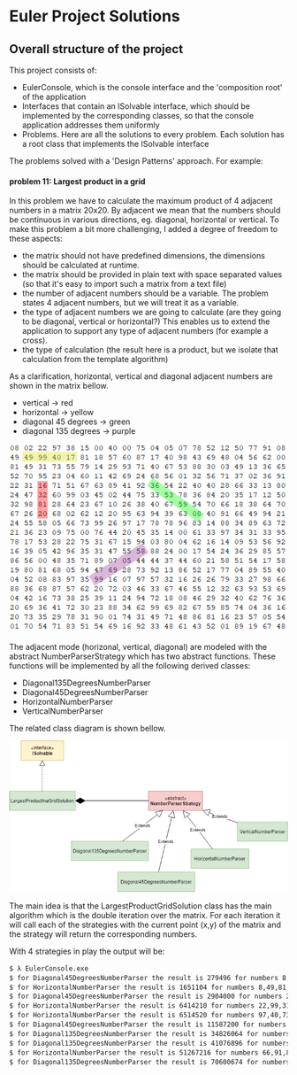 # Euler Project Solutions

## Overall structure of the project
This project consists of:
* EulerConsole, which is the console interface and the 'composition root' of the application 
* Interfaces that contain an ISolvable interface, which should be implemented by the corresponding classes, so that the console application addresses them uniformly
* Problems. Here are all the solutions to every problem. Each solution has a root class that implements the ISolvable interface

The problems solved with a 'Design Patterns' approach. For example:

#### problem 11: Largest product in a grid

In this problem we have to calculate the maximum product of 4 adjacent numbers in a matrix 20x20. By adjacent we mean that the numbers should be continuous in various directions, eg. diagonal, horizontal or vertical. 
To make this problem a bit more challenging, I added a degree of freedom to these aspects:
* the matrix should not have predefined dimensions, the dimensions should be calculated at runtime.
* the matrix should be provided in plain text with space separated values (so that it's easy to import such a matrix from a text file)
* the number of adjacent numbers should be a variable. The problem states 4 adjacent numbers,  but we will treat it as a variable.
* the type of adjacent numbers we are going to calculate (are they going to be diagonal, vertical or horizontal?) This enables us to extend the application to support any type of adjacent numbers (for example a cross).
* the type of calculation (the result here is a product, but we isolate that calculation from the template algorithm)

As a clarification, horizontal, vertical and diagonal adjacent numbers are shown in the matrix bellow.
* vertical -> red
* horizontal -> yellow
* diagonal 45 degrees -> green
* diagonal 135 degrees -> purple

![matrix](https://raw.githubusercontent.com/codedayafternoon/eulerproject/master/Problems_0_50/P11_LargestProductInaGrid/images/problem11table.jpg)

The adjacent mode (horizonal, vertical, diagonal) are modeled with the abstract NumberParserStrategy which has two abstract functions. These functions will be implemented by all the following derived classes:
* Diagonal135DegreesNumberParser
* Diagonal45DegreesNumberParser
* HorizontalNumberParser
* VerticalNumberParser

The related class diagram is shown bellow. 

![class diagram](https://raw.githubusercontent.com/codedayafternoon/eulerproject/master/Problems_0_50/P11_LargestProductInaGrid/images/euler_problem11.jpg)

The main idea is that the LargestProductGridSolution class has the main algorithm which is the double iteration over the matrix. For each iteration it will call each of the strategies with the current point (x,y) of the matrix and the strategy will return the corresponding numbers.

With 4 strategies in play the output will be:

```sh
$ λ EulerConsole.exe
$ for Diagonal45DegreesNumberParser the result is 279496 for numbers 8,49,31,23
$ for HorizontalNumberParser the result is 1651104 for numbers 8,49,81,52
$ for Diagonal45DegreesNumberParser the result is 2904000 for numbers 22,40,55,60
$ for HorizontalNumberParser the result is 6414210 for numbers 22,99,31,95
$ for HorizontalNumberParser the result is 6514520 for numbers 97,40,73,23
$ for Diagonal45DegreesNumberParser the result is 11587200 for numbers 40,60,71,68
$ for Diagonal135DegreesNumberParser the result is 34826064 for numbers 78,98,67,68
$ for Diagonal135DegreesNumberParser the result is 41076896 for numbers 98,67,68,92
$ for HorizontalNumberParser the result is 51267216 for numbers 66,91,88,97
$ for Diagonal135DegreesNumberParser the result is 70600674 for numbers 89,94,97,87
```




